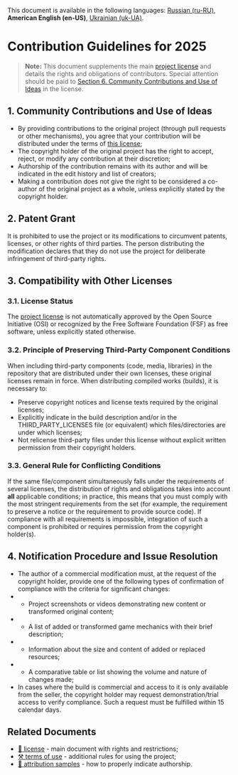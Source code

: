 This document is available in the following languages: [Russian (ru-RU)](/docs/CONTRIBUTING_ru-RU.md), **American English (en-US)**, [Ukrainian (uk-UA)](/docs/CONTRIBUTING_uk-UA.md).

# Contribution Guidelines for 2025

> **Note:** This document supplements the main [project license](/LICENSE.md) and details the rights and obligations of contributors. Special attention should be paid to [Section 6. Community Contributions and Use of Ideas](/LICENSE.md#1-community-contributions-and-use-of-ideas) in the license.

## 1. Community Contributions and Use of Ideas

* By providing contributions to the original project (through pull requests or other mechanisms), you agree that your contribution will be distributed under the terms of [this license](/LICENSE.md);
* The copyright holder of the original project has the right to accept, reject, or modify any contribution at their discretion;
* Authorship of the contribution remains with its author and will be indicated in the edit history and list of creators;
* Making a contribution does not give the right to be considered a co-author of the original project as a whole, unless explicitly stated by the copyright holder.

## 2. Patent Grant

It is prohibited to use the project or its modifications to circumvent patents, licenses, or other rights of third parties. The person distributing the modification declares that they do not use the project for deliberate infringement of third-party rights.

## 3. Compatibility with Other Licenses

### 3.1. License Status

The [project license](/LICENSE.md) is not automatically approved by the Open Source Initiative (OSI) or recognized by the Free Software Foundation (FSF) as free software, unless explicitly stated otherwise.

### 3.2. Principle of Preserving Third-Party Component Conditions

When including third-party components (code, media, libraries) in the repository that are distributed under their own licenses, these original licenses remain in force. When distributing compiled works (builds), it is necessary to:

* Preserve copyright notices and license texts required by the original licenses;
* Explicitly indicate in the build description and/or in the THIRD_PARTY_LICENSES file (or equivalent) which files/directories are under which licenses;
* Not relicense third-party files under this license without explicit written permission from their copyright holders.

### 3.3. General Rule for Conflicting Conditions

If the same file/component simultaneously falls under the requirements of several licenses, the distribution of rights and obligations takes into account **all** applicable conditions; in practice, this means that you must comply with the most stringent requirements from the set (for example, the requirement to preserve a notice or the requirement to provide source code). If compliance with all requirements is impossible, integration of such a component is prohibited or requires permission from the copyright holder(s).

## 4. Notification Procedure and Issue Resolution

* The author of a commercial modification must, at the request of the copyright holder, provide one of the following types of confirmation of compliance with the criteria for significant changes:
* * Project screenshots or videos demonstrating new content or transformed original content;
* * A list of added or transformed game mechanics with their brief description;
* * Information about the size and content of added or replaced resources;
* * A comparative table or list showing the volume and nature of changes made;
* In cases where the build is commercial and access to it is only available from the seller, the copyright holder may request demonstration/trial access to verify compliance. Such a request must be fulfilled within 15 calendar days.

## Related Documents

* [📜 license](/LICENSE.md) - main document with rights and restrictions;
* [⚒️ terms of use](/TERMS_OF_USE.md) - additional rules for using the project;
* [👤 attribution samples](/ATTRIBUTION.md) - how to properly indicate authorship.
